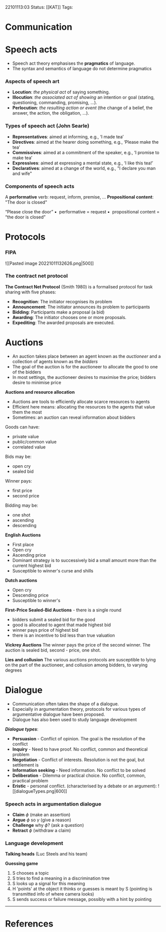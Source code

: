 22101113:03
Status:  [[KAT]]
Tags: 

# Communication
# Speech acts
- Speech act theory emphasises the **pragmatics** of language.
- The syntax and semantics of language do not determine pragmatics

### Aspects of speech art
- **Locution**: *the physical act* of saying something.
- **Illocution**: *the associated act of showing* an intention or goal (stating, questioning, commanding, promising, ...).
- **Perlocution**: *the resulting action or event* (the change of a belief, the answer, the action, the obligation, ...).

### Types of speech act (John Searle)
- **Representatives**:  aimed at informing, e.g., ‘I made tea’
- **Directives**: aimed at the hearer doing something, e.g., ‘Please make the tea’ 
- **Commissives**: aimed at a commitment of the speaker, e.g., ‘I promise to make tea’
- **Expressives**: aimed at expressing a mental state, e.g., ‘I like this tea!’
- **Declaratives**: aimed at a change of the world, e.g., "I declare you man and wife"

### Components of speech acts
A **performative** verb: request, inform, premise, ...
**Propositional content**: "The door is closed"

“Please close the door”
 ▪  performative = request
 ▪  propositional content = “the door is closed”

# Protocols
### FIPA
![[Pasted image 20221011132626.png|500]]

### The contract net protocol
**The Contract Net Protocol** (Smith 1980) is a formalised protocol for task sharing with five phases:
- **Recognition**: The initiator recognises its problem 
- **Announcement**: The initiator announces its problem to participants  
- **Bidding**: Participants make a proposal (a bid)
- **Awarding**: The initiator chooses one or more proposals.
- **Expediting**: The awarded proposals are executed.
# Auctions
- An auction takes place between an agent known as the *auctioneer* and a collection of agents known as the *bidders*
- The goal of the auction is for the auctioneer to allocate the good to one of the bidders
- In most settings, the auctioneer desires to maximise the price; bidders desire to minimise price

**Auctions and resource allocation**
- Auctions are tools to efficiently allocate scarce resources to agents
- Efficient here means: allocating the resources to the agents that value them the most
- Sometimes: an auction can reveal information about bidders

Goods can have:
- private value
- public/common value
- correlated value

Bids may be:
- open cry
- sealed bid

Winner pays:
- first price
- second price

Bidding may be:
- one shot
- ascending 
- descending

**English Auctions**
- First place
- Open cry
- Ascending price
- Dominant strategy is to successively bid a small amount more than the current highest bid
- Susceptible to winner's curse and shills

**Dutch auctions**
- Open cry
- Descending price
- Susceptible to winner's 

**First-Price Sealed-Bid Auctions**
- there is a single round
- bidders submit a sealed bid for the good    
- good is allocated to agent that made highest bid
- winner pays price of highest bid
- there is an incentive to bid less than true valuation

**Vickrey Auctions**
The winner pays the price of the second winner. The auction is sealed bid, second - price, one shot. 

**Lies and collusion**
The various auctions protocols are susceptible to lying on the part of the auctioneer, and collusion among bidders, to varying degrees
# Dialogue
- Communication often takes the shape of a dialogue.
- Especially in argumentation theory, protocols for various types of argumentative dialogue have been proposed.
- Dialogue has also been used to study language development

***Dialogue types***:
- **Persuasion** - Conflict of opinion. The goal is the resolution of the conflict
- **Inquiry** - Need to have proof. No conflict, common and theoretical problem
- **Negotiation** - Conflict of interests. Resolution is not the goal, but settlement is
- **Information seeking** - Need information. No conflict to be solved
- **Deliberation** - Dilemma or practical choice. No conflict, common, practical problem
- **Eristic** - personal conflict.  (characterised by a debate or an argument): 
![[dialogueTypes.png|600]]
### Speech acts in argumentation dialogue
- **Claim** $\phi$ (make an assertion)
- **Argue** $\phi$ so $\gamma$ (give a reason)
- **Challenge** why $\phi$? (ask a question)
- **Retract** $\phi$ (withdraw a claim)

### Language development
**Talking heads** (Luc Steels and his team)

**Guessing game**
1. S chooses a topic
2. S tries to find a meaning in a discrimination tree
3. S looks up a signal for this meaning
4. H 'points' at the object it thinks or guesses is meant by S (pointing is transmitted info of where camera looks)
5. S sends success or failure message, possibly with a hint by pointing

---
# References
